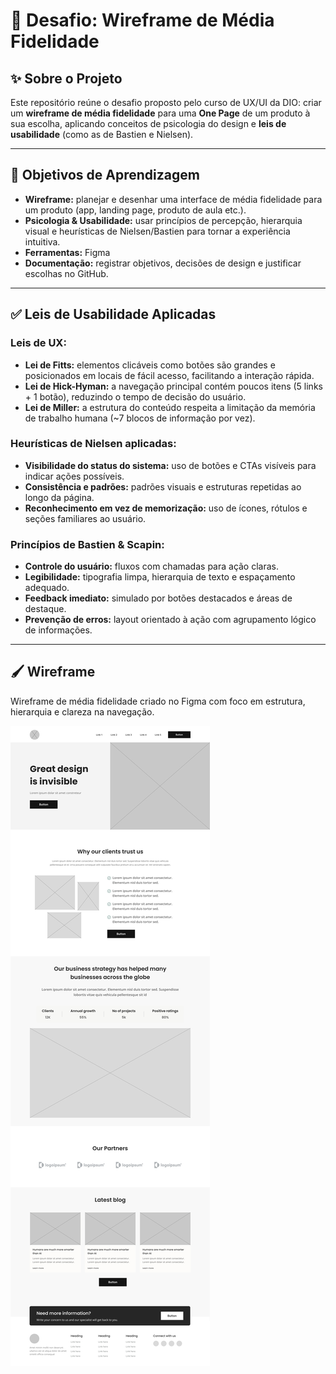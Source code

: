 # 🧩 Desafio: Wireframe de Média Fidelidade

## ✨ Sobre o Projeto

Este repositório reúne o desafio proposto pelo curso de UX/UI da DIO: criar um **wireframe de média fidelidade** para uma **One Page** de um produto à sua escolha, aplicando conceitos de psicologia do design e **leis de usabilidade** (como as de Bastien e Nielsen).

---

## 🎯 Objetivos de Aprendizagem

- **Wireframe:** planejar e desenhar uma interface de média fidelidade para um produto (app, landing page, produto de aula etc.).  
- **Psicologia & Usabilidade:** usar princípios de percepção, hierarquia visual e heurísticas de Nielsen/Bastien para tornar a experiência intuitiva.  
- **Ferramentas:** Figma  
- **Documentação:** registrar objetivos, decisões de design e justificar escolhas no GitHub.

---

## ✅ Leis de Usabilidade Aplicadas

### Leis de UX:

- **Lei de Fitts:** elementos clicáveis como botões são grandes e posicionados em locais de fácil acesso, facilitando a interação rápida.
- **Lei de Hick-Hyman:** a navegação principal contém poucos itens (5 links + 1 botão), reduzindo o tempo de decisão do usuário.
- **Lei de Miller:** a estrutura do conteúdo respeita a limitação da memória de trabalho humana (~7 blocos de informação por vez).

### Heurísticas de Nielsen aplicadas:

- **Visibilidade do status do sistema:** uso de botões e CTAs visíveis para indicar ações possíveis.
- **Consistência e padrões:** padrões visuais e estruturas repetidas ao longo da página.
- **Reconhecimento em vez de memorização:** uso de ícones, rótulos e seções familiares ao usuário.

### Princípios de Bastien & Scapin:

- **Controle do usuário:** fluxos com chamadas para ação claras.
- **Legibilidade:** tipografia limpa, hierarquia de texto e espaçamento adequado.
- **Feedback imediato:** simulado por botões destacados e áreas de destaque.
- **Prevenção de erros:** layout orientado à ação com agrupamento lógico de informações.

---

## 🖌 Wireframe

Wireframe de média fidelidade criado no Figma com foco em estrutura, hierarquia e clareza na navegação.

![Wireframe de média fidelidade](wireframe-desafio-dio.jpg)
